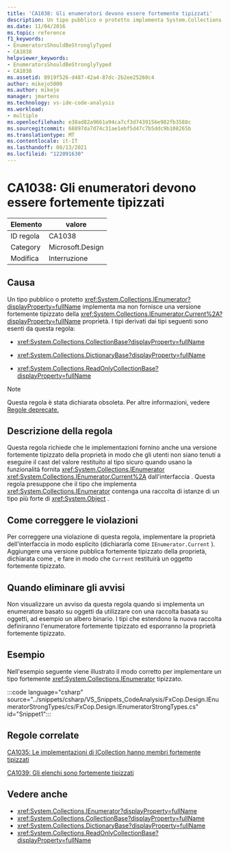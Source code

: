 ```yaml
---
title: 'CA1038: Gli enumeratori devono essere fortemente tipizzati'
description: Un tipo pubblico o protetto implementa System.Collections.IEnumerator ma non fornisce una versione fortemente tipizzato della proprietà Current.
ms.date: 11/04/2016
ms.topic: reference
f1_keywords:
- EnumeratorsShouldBeStronglyTyped
- CA1038
helpviewer_keywords:
- EnumeratorsShouldBeStronglyTyped
- CA1038
ms.assetid: 8919f526-d487-42a4-87dc-2b2ee25260c4
author: mikejo5000
ms.author: mikejo
manager: jmartens
ms.technology: vs-ide-code-analysis
ms.workload:
- multiple
ms.openlocfilehash: e38ad82a9661a94ca7cf3d7439156e982fb3588c
ms.sourcegitcommit: 68897da7d74c31ae1ebf5d47c7b5ddc9b108265b
ms.translationtype: MT
ms.contentlocale: it-IT
ms.lasthandoff: 08/13/2021
ms.locfileid: "122091630"
---
```

# <a name="ca1038-enumerators-should-be-strongly-typed"></a>CA1038: Gli enumeratori devono essere fortemente tipizzati

|Elemento|valore|
|-|-|
|ID regola|CA1038|
|Category|Microsoft.Design|
|Modifica|Interruzione|

## <a name="cause"></a>Causa
Un tipo pubblico o protetto <xref:System.Collections.IEnumerator?displayProperty=fullName> implementa ma non fornisce una versione fortemente tipizzato della <xref:System.Collections.IEnumerator.Current%2A?displayProperty=fullName> proprietà. I tipi derivati dai tipi seguenti sono esenti da questa regola:

- <xref:System.Collections.CollectionBase?displayProperty=fullName>

- <xref:System.Collections.DictionaryBase?displayProperty=fullName>

- <xref:System.Collections.ReadOnlyCollectionBase?displayProperty=fullName>

> [!NOTE]
> Questa regola è stata dichiarata obsoleta. Per altre informazioni, vedere [Regole deprecate.](fxcop-unported-deprecated-rules.md)

## <a name="rule-description"></a>Descrizione della regola
Questa regola richiede che le implementazioni fornino anche una versione fortemente tipizzato della proprietà in modo che gli utenti non siano tenuti a eseguire il cast del valore restituito al tipo sicuro quando usano la funzionalità fornita <xref:System.Collections.IEnumerator> <xref:System.Collections.IEnumerator.Current%2A> dall'interfaccia . Questa regola presuppone che il tipo che implementa <xref:System.Collections.IEnumerator> contenga una raccolta di istanze di un tipo più forte di <xref:System.Object> .

## <a name="how-to-fix-violations"></a>Come correggere le violazioni
Per correggere una violazione di questa regola, implementare la proprietà dell'interfaccia in modo esplicito (dichiararla come `IEnumerator.Current` ). Aggiungere una versione pubblica fortemente tipizzato della proprietà, dichiarata come , e fare in modo che `Current` restituirà un oggetto fortemente tipizzato.

## <a name="when-to-suppress-warnings"></a>Quando eliminare gli avvisi
Non visualizzare un avviso da questa regola quando si implementa un enumeratore basato su oggetti da utilizzare con una raccolta basata su oggetti, ad esempio un albero binario. I tipi che estendono la nuova raccolta definiranno l'enumeratore fortemente tipizzato ed esporranno la proprietà fortemente tipizzato.

## <a name="example"></a>Esempio
Nell'esempio seguente viene illustrato il modo corretto per implementare un tipo fortemente <xref:System.Collections.IEnumerator> tipizzato.

:::code language="csharp" source="../snippets/csharp/VS_Snippets_CodeAnalysis/FxCop.Design.IEnumeratorStrongTypes/cs/FxCop.Design.IEnumeratorStrongTypes.cs" id="Snippet1":::

## <a name="related-rules"></a>Regole correlate
[CA1035: Le implementazioni di ICollection hanno membri fortemente tipizzati](../code-quality/ca1035.md)

[CA1039: Gli elenchi sono fortemente tipizzati](../code-quality/ca1039.md)

## <a name="see-also"></a>Vedere anche

- <xref:System.Collections.IEnumerator?displayProperty=fullName>
- <xref:System.Collections.CollectionBase?displayProperty=fullName>
- <xref:System.Collections.DictionaryBase?displayProperty=fullName>
- <xref:System.Collections.ReadOnlyCollectionBase?displayProperty=fullName>
